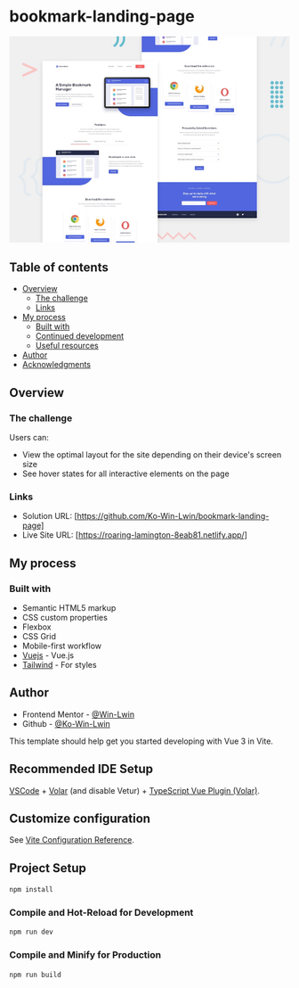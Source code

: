 # bookmark-landing-page

![Design preview for the Bookmark landing page coding challenge](src/assets/design/desktop-preview.jpg)


## Table of contents

- [Overview](#overview)
  - [The challenge](#the-challenge)
  - [Links](#links)
- [My process](#my-process)
  - [Built with](#built-with)
  - [Continued development](#continued-development)
  - [Useful resources](#useful-resources)
- [Author](#author)
- [Acknowledgments](#acknowledgments)


## Overview

### The challenge

Users can:

- View the optimal layout for the site depending on their device's screen size
- See hover states for all interactive elements on the page


### Links

- Solution URL: [https://github.com/Ko-Win-Lwin/bookmark-landing-page]
- Live Site URL: [https://roaring-lamington-8eab81.netlify.app/]

## My process

### Built with

- Semantic HTML5 markup
- CSS custom properties
- Flexbox
- CSS Grid
- Mobile-first workflow
- [Vuejs](https://vuejs.org/) - Vue.js 
- [Tailwind](https://tailwindcss.com/) - For styles


## Author
- Frontend Mentor - [@Win-Lwin](https://www.frontendmentor.io/profile/Win-Lwin)
- Github - [@Ko-Win-Lwin](https://github.com/Ko-Win-Lwin)


This template should help get you started developing with Vue 3 in Vite.

## Recommended IDE Setup

[VSCode](https://code.visualstudio.com/) + [Volar](https://marketplace.visualstudio.com/items?itemName=Vue.volar) (and disable Vetur) + [TypeScript Vue Plugin (Volar)](https://marketplace.visualstudio.com/items?itemName=Vue.vscode-typescript-vue-plugin).

## Customize configuration

See [Vite Configuration Reference](https://vitejs.dev/config/).

## Project Setup

```sh
npm install
```

### Compile and Hot-Reload for Development

```sh
npm run dev
```

### Compile and Minify for Production

```sh
npm run build
```

